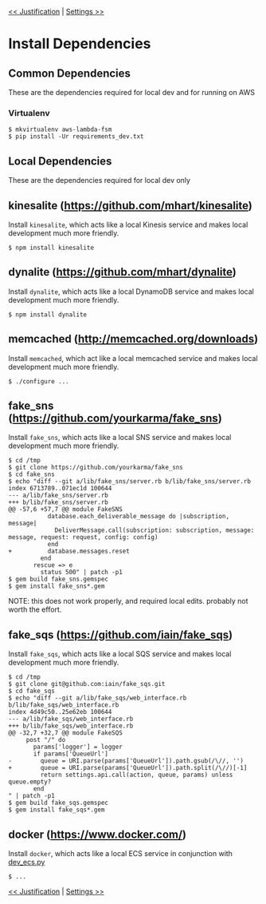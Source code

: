 <!--
Copyright 2016 Workiva Inc.

Licensed under the Apache License, Version 2.0 (the "License");
you may not use this file except in compliance with the License.
You may obtain a copy of the License at

    http://www.apache.org/licenses/LICENSE-2.0

Unless required by applicable law or agreed to in writing, software
distributed under the License is distributed on an "AS IS" BASIS,
WITHOUT WARRANTIES OR CONDITIONS OF ANY KIND, either express or implied.
See the License for the specific language governing permissions and
limitations under the License.
-->

[<< Justification](JUSTIFICATION.md) | [Settings >>](SETTINGS.md)

# Install Dependencies

## Common Dependencies

These are the dependencies required for local dev and for running on AWS

### Virtualenv

    $ mkvirtualenv aws-lambda-fsm
    $ pip install -Ur requirements_dev.txt
    
## Local Dependencies
    
These are the dependencies required for local dev only

## kinesalite (https://github.com/mhart/kinesalite)

Install `kinesalite`, which acts like a local Kinesis service and makes local development much more friendly.

    $ npm install kinesalite
    
## dynalite (https://github.com/mhart/dynalite)

Install `dynalite`, which acts like a local DynamoDB service and makes local development much more friendly.

    $ npm install dynalite
    
## memcached (http://memcached.org/downloads)

Install `memcached`, which act like a local memcached service and makes local development much more friendly.

    $ ./configure ...

## fake_sns (https://github.com/yourkarma/fake_sns)

Install `fake_sns`, which acts like a local SNS service and makes local development much more friendly.

    $ cd /tmp
    $ git clone https://github.com/yourkarma/fake_sns
    $ cd fake_sns
    $ echo "diff --git a/lib/fake_sns/server.rb b/lib/fake_sns/server.rb
    index 6713789..071ec1d 100644
    --- a/lib/fake_sns/server.rb
    +++ b/lib/fake_sns/server.rb
    @@ -57,6 +57,7 @@ module FakeSNS
               database.each_deliverable_message do |subscription, message|
                 DeliverMessage.call(subscription: subscription, message: message, request: request, config: config)
               end
    +          database.messages.reset
             end
           rescue => e
             status 500" | patch -p1
    $ gem build fake_sns.gemspec
    $ gem install fake_sns*.gem
    
NOTE: this does not work properly, and required local edits. probably not worth the effort.

## fake_sqs (https://github.com/iain/fake_sqs)

Install `fake_sqs`, which acts like a local SQS service and makes local development much more friendly.

    $ cd /tmp
    $ git clone git@github.com:iain/fake_sqs.git
    $ cd fake_sqs
    $ echo "diff --git a/lib/fake_sqs/web_interface.rb b/lib/fake_sqs/web_interface.rb
    index 4d49c50..25e62eb 100644
    --- a/lib/fake_sqs/web_interface.rb
    +++ b/lib/fake_sqs/web_interface.rb
    @@ -32,7 +32,7 @@ module FakeSQS
         post "/" do
           params['logger'] = logger
           if params['QueueUrl']
    -        queue = URI.parse(params['QueueUrl']).path.gsub(/\//, '')
    +        queue = URI.parse(params['QueueUrl']).path.split(/\//)[-1]
             return settings.api.call(action, queue, params) unless queue.empty?
           end
    " | patch -p1
    $ gem build fake_sqs.gemspec
    $ gem install fake_sqs*.gem

## docker (https://www.docker.com/)

Install `docker`, which acts like a local ECS service in conjunction with [dev_ecs.py](tools/dev_ecs.py)

    $ ...

[<< Justification](JUSTIFICATION.md) | [Settings >>](SETTINGS.md)

